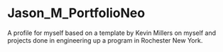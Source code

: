 # Jason_M_PortfolioNeo
A profile for myself based on a template by Kevin Millers on myself and projects done in engineering up a program in Rochester New York.
